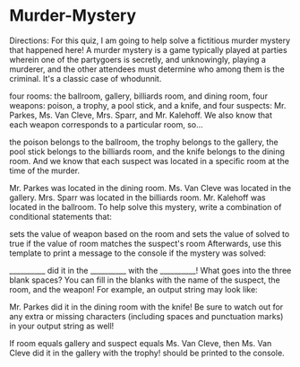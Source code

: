 # Murder-Mystery
Directions:
For this quiz, I am going to help solve a fictitious murder mystery that happened here! A murder mystery is a game typically played at parties wherein one of the partygoers is secretly, and unknowingly, playing a murderer, and the other attendees must determine who among them is the criminal. It's a classic case of whodunnit.

four rooms: the ballroom, gallery, billiards room, and dining room,
four weapons: poison, a trophy, a pool stick, and a knife,
and four suspects: Mr. Parkes, Ms. Van Cleve, Mrs. Sparr, and Mr. Kalehoff.
We also know that each weapon corresponds to a particular room, so...

the poison belongs to the ballroom,
the trophy belongs to the gallery,
the pool stick belongs to the billiards room,
and the knife belongs to the dining room.
And we know that each suspect was located in a specific room at the time of the murder.

Mr. Parkes was located in the dining room.
Ms. Van Cleve was located in the gallery.
Mrs. Sparr was located in the billiards room.
Mr. Kalehoff was located in the ballroom.
To help solve this mystery, write a combination of conditional statements that:

sets the value of weapon based on the room and
sets the value of solved to true if the value of room matches the suspect's room
Afterwards, use this template to print a message to the console if the mystery was solved:

__________ did it in the __________ with the __________!
What goes into the three blank spaces? You can fill in the blanks with the name of the suspect, the room, and the weapon! For example, an output string may look like:

Mr. Parkes did it in the dining room with the knife!
Be sure to watch out for any extra or missing characters (including spaces and punctuation marks) in your output string as well!



If room equals gallery and suspect equals Ms. Van Cleve, then Ms. Van Cleve did it in the gallery with the trophy! should be printed to the console.
